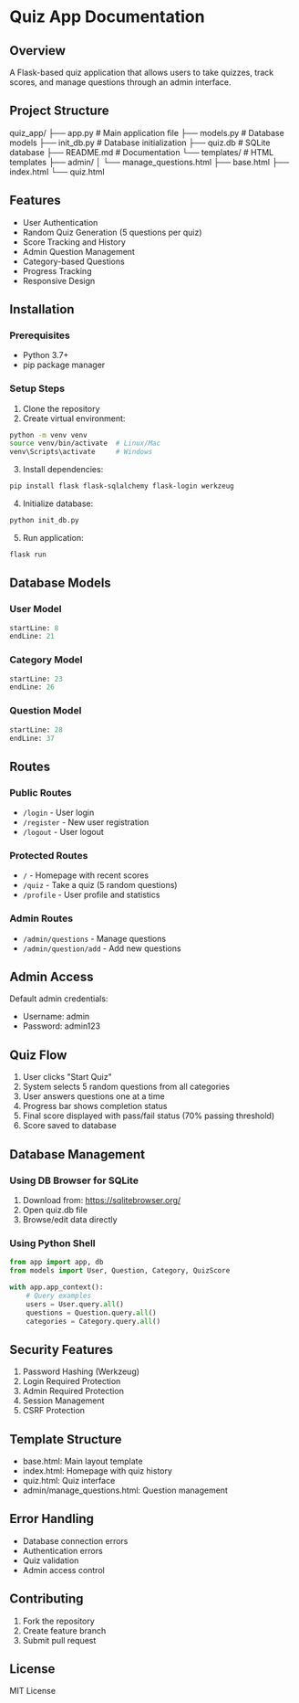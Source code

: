 # Quiz App Documentation

## Overview
A Flask-based quiz application that allows users to take quizzes, track scores, and manage questions through an admin interface.

## Project Structure
quiz_app/
├── app.py # Main application file
├── models.py # Database models
├── init_db.py # Database initialization
├── quiz.db # SQLite database
├── README.md # Documentation
└── templates/ # HTML templates
├── admin/
│ └── manage_questions.html
├── base.html
├── index.html
└── quiz.html

## Features
- User Authentication
- Random Quiz Generation (5 questions per quiz)
- Score Tracking and History
- Admin Question Management
- Category-based Questions
- Progress Tracking
- Responsive Design

## Installation

### Prerequisites
- Python 3.7+
- pip package manager

### Setup Steps
1. Clone the repository
2. Create virtual environment:

```bash
python -m venv venv
source venv/bin/activate  # Linux/Mac
venv\Scripts\activate     # Windows
```

3. Install dependencies:
```bash
pip install flask flask-sqlalchemy flask-login werkzeug
```

4. Initialize database:
```bash
python init_db.py
```

5. Run application:
```bash
flask run
```

## Database Models

### User Model
```python:quiz_app/models.py
startLine: 8
endLine: 21
```

### Category Model
```python:quiz_app/models.py
startLine: 23
endLine: 26
```

### Question Model
```python:quiz_app/models.py
startLine: 28
endLine: 37
```

## Routes

### Public Routes
- `/login` - User login
- `/register` - New user registration
- `/logout` - User logout

### Protected Routes
- `/` - Homepage with recent scores
- `/quiz` - Take a quiz (5 random questions)
- `/profile` - User profile and statistics

### Admin Routes
- `/admin/questions` - Manage questions
- `/admin/question/add` - Add new questions

## Admin Access
Default admin credentials:
- Username: admin
- Password: admin123

## Quiz Flow
1. User clicks "Start Quiz"
2. System selects 5 random questions from all categories
3. User answers questions one at a time
4. Progress bar shows completion status
5. Final score displayed with pass/fail status (70% passing threshold)
6. Score saved to database

## Database Management

### Using DB Browser for SQLite
1. Download from: https://sqlitebrowser.org/
2. Open quiz.db file
3. Browse/edit data directly

### Using Python Shell
```python
from app import app, db
from models import User, Question, Category, QuizScore

with app.app_context():
    # Query examples
    users = User.query.all()
    questions = Question.query.all()
    categories = Category.query.all()
```

## Security Features
1. Password Hashing (Werkzeug)
2. Login Required Protection
3. Admin Required Protection
4. Session Management
5. CSRF Protection

## Template Structure
- base.html: Main layout template
- index.html: Homepage with quiz history
- quiz.html: Quiz interface
- admin/manage_questions.html: Question management

## Error Handling
- Database connection errors
- Authentication errors
- Quiz validation
- Admin access control

## Contributing
1. Fork the repository
2. Create feature branch
3. Submit pull request

## License
MIT License

